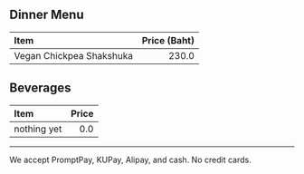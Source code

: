 ## Dinner Menu

| Item                                   | Price (Baht) |
|:---------------------------------------|-------------:|
| Vegan Chickpea Shakshuka               |  230.0       |


## Beverages

| Item                                   | Price |
|:---------------------------------------|------:|
| nothing yet                            |  0.0  |

---

We accept PromptPay, KUPay, Alipay, and cash. No credit cards.
